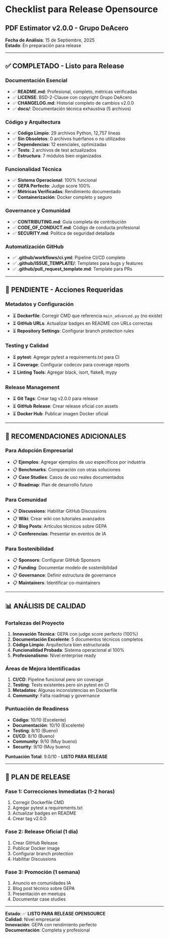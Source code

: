 # Checklist para Release Opensource
## PDF Estimator v2.0.0 - Grupo DeAcero

**Fecha de Análisis**: 15 de Septiembre, 2025  
**Estado**: En preparación para release

---

## ✅ **COMPLETADO** - Listo para Release

### Documentación Esencial
- ✅ **README.md**: Profesional, completo, métricas verificadas
- ✅ **LICENSE**: BSD-2-Clause con copyright Grupo DeAcero
- ✅ **CHANGELOG.md**: Historial completo de cambios v2.0.0
- ✅ **docs/**: Documentación técnica exhaustiva (5 archivos)

### Código y Arquitectura
- ✅ **Código Limpio**: 29 archivos Python, 12,757 líneas
- ✅ **Sin Obsoletos**: 0 archivos huérfanos o no utilizados
- ✅ **Dependencias**: 12 esenciales, optimizadas
- ✅ **Tests**: 2 archivos de test actualizados
- ✅ **Estructura**: 7 módulos bien organizados

### Funcionalidad Técnica
- ✅ **Sistema Operacional**: 100% funcional
- ✅ **GEPA Perfecto**: Judge score 100%
- ✅ **Métricas Verificadas**: Rendimiento documentado
- ✅ **Containerización**: Docker completo y seguro

### Governance y Comunidad
- ✅ **CONTRIBUTING.md**: Guía completa de contribución
- ✅ **CODE_OF_CONDUCT.md**: Código de conducta profesional
- ✅ **SECURITY.md**: Política de seguridad detallada

### Automatización GitHub
- ✅ **.github/workflows/ci.yml**: Pipeline CI/CD completo
- ✅ **.github/ISSUE_TEMPLATE/**: Templates para bugs y features
- ✅ **.github/pull_request_template.md**: Template para PRs

---

## 🔧 **PENDIENTE** - Acciones Requeridas

### Metadatos y Configuración
- ⏳ **Dockerfile**: Corregir CMD que referencia `main_advanced.py` (no existe)
- ⏳ **GitHub URLs**: Actualizar badges en README con URLs correctas
- ⏳ **Repository Settings**: Configurar branch protection rules

### Testing y Calidad
- ⏳ **pytest**: Agregar pytest a requirements.txt para CI
- ⏳ **Coverage**: Configurar codecov para coverage reports
- ⏳ **Linting Tools**: Agregar black, isort, flake8, mypy

### Release Management
- ⏳ **Git Tags**: Crear tag v2.0.0 para release
- ⏳ **GitHub Release**: Crear release oficial con assets
- ⏳ **Docker Hub**: Publicar imagen Docker oficial

---

## 🎯 **RECOMENDACIONES ADICIONALES**

### Para Adopción Empresarial
- 📋 **Ejemplos**: Agregar ejemplos de uso específicos por industria
- 📋 **Benchmarks**: Comparación con otras soluciones
- 📋 **Case Studies**: Casos de uso reales documentados
- 📋 **Roadmap**: Plan de desarrollo futuro

### Para Comunidad
- 📋 **Discussions**: Habilitar GitHub Discussions
- 📋 **Wiki**: Crear wiki con tutoriales avanzados
- 📋 **Blog Posts**: Artículos técnicos sobre GEPA
- 📋 **Conferencias**: Presentar en eventos de IA

### Para Sostenibilidad
- 📋 **Sponsors**: Configurar GitHub Sponsors
- 📋 **Funding**: Documentar modelo de sostenibilidad
- 📋 **Governance**: Definir estructura de governance
- 📋 **Maintainers**: Identificar co-maintainers

---

## 📊 **ANÁLISIS DE CALIDAD**

### Fortalezas del Proyecto
1. **Innovación Técnica**: GEPA con judge score perfecto (100%)
2. **Documentación Excelente**: 5 documentos técnicos completos
3. **Código Limpio**: Arquitectura bien estructurada
4. **Funcionalidad Probada**: Sistema operacional al 100%
5. **Profesionalismo**: Nivel enterprise ready

### Áreas de Mejora Identificadas
1. **CI/CD**: Pipeline funcional pero sin coverage
2. **Testing**: Tests existentes pero sin pytest en CI
3. **Metadatos**: Algunas inconsistencias en Dockerfile
4. **Community**: Falta roadmap y governance

### Puntuación de Readiness
- **Código**: 10/10 (Excelente)
- **Documentación**: 10/10 (Excelente)
- **Testing**: 8/10 (Bueno)
- **CI/CD**: 8/10 (Bueno)
- **Community**: 9/10 (Muy bueno)
- **Security**: 9/10 (Muy bueno)

**Puntuación Total**: 9.0/10 - **LISTO PARA RELEASE**

---

## 🚀 **PLAN DE RELEASE**

### Fase 1: Correcciones Inmediatas (1-2 horas)
1. Corregir Dockerfile CMD
2. Agregar pytest a requirements.txt
3. Actualizar badges en README
4. Crear tag v2.0.0

### Fase 2: Release Oficial (1 día)
1. Crear GitHub Release
2. Publicar Docker image
3. Configurar branch protection
4. Habilitar Discussions

### Fase 3: Promoción (1 semana)
1. Anuncio en comunidades IA
2. Blog post técnico sobre GEPA
3. Presentación en meetups
4. Documentar case studies

---

**Estado**: ✅ **LISTO PARA RELEASE OPENSOURCE**  
**Calidad**: Nivel empresarial  
**Innovación**: GEPA con rendimiento perfecto  
**Documentación**: Completa y profesional
